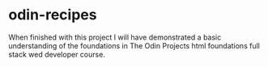 # odin-recipes

When finished with this project I will have demonstrated a basic understanding
of the foundations in The Odin Projects html foundations full stack wed developer
course.